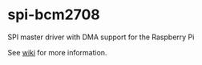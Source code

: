 spi-bcm2708
===========

SPI master driver with DMA support for the Raspberry Pi

See [wiki](https://github.com/notro/spi-bcm2708/wiki) for more information.
